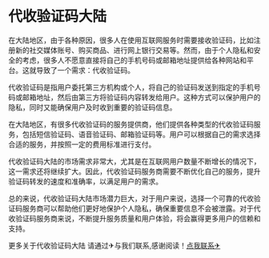 # 代收验证码大陆

在大陆地区，由于各种原因，很多人在使用互联网服务时需要接收验证码，比如注册新的社交媒体账号、购买商品、进行网上银行交易等。然而，由于个人隐私和安全的考虑，很多人不愿意直接将自己的手机号码或邮箱地址提供给各种网站和平台。这就导致了一个需求：代收验证码。

代收验证码是指用户委托第三方机构或个人，将自己的验证码发送到指定的手机号码或邮箱地址，然后由第三方将验证码内容转发给用户。这种方式可以保护用户的隐私，同时又能确保用户及时收到重要的验证码信息。

在大陆地区，有很多代收验证码的服务提供商，他们提供各种类型的代收验证码服务，包括短信验证码、语音验证码、邮箱验证码等。用户可以根据自己的需求选择合适的服务，并按照一定的费用标准进行支付。

代收验证码大陆的市场需求非常大，尤其是在互联网用户数量不断增长的情况下，这一需求还将继续扩大。因此，代收验证码服务商需要不断优化自己的服务，提升验证码转发的速度和准确率，以满足用户的需求。

总的来说，代收验证码大陆市场潜力巨大，对于用户来说，选择一个可靠的代收验证码服务商可以帮助他们更好地保护个人隐私，确保重要信息不会被泄露。对于代收验证码服务商来说，不断提升服务质量和用户体验，将会赢得更多用户的信赖和支持。

更多关于代收验证码大陆 请通过✈与我们联系,感谢阅读！[点我联系✈](https://gm.G208.com)